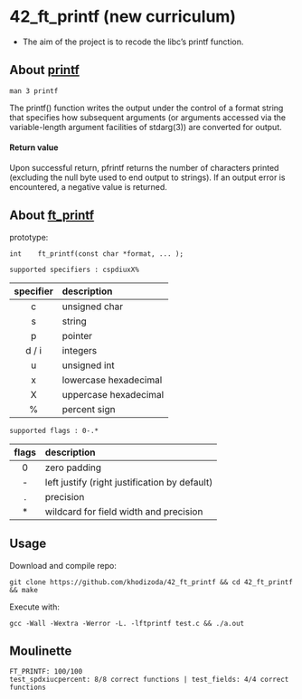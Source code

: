 # 42_ft_printf (new curriculum)
- The aim of the project is to recode the libc’s printf function.

## About [printf](https://linux.die.net/man/3/printf)

```
man 3 printf
```
The printf() function writes the output under the control of a format string that specifies how subsequent arguments (or arguments accessed via the variable-length argument facilities of stdarg(3)) are converted for output.

#### Return value

Upon successful return, pfrintf returns the number of characters printed (excluding the null byte used to end output to strings).
If an output error is encountered, a negative value is returned.

## About [ft_printf](https://cdn.intra.42.fr/pdf/pdf/10819/en.subject.pdf)
prototype:
```
int    ft_printf(const char *format, ... );
```
```
supported specifiers : cspdiuxX%
```

| specifier | description |
|:--------: | :-----------|
| c | unsigned char |
| s | string |
| p | pointer |
| d / i | integers|
| u | unsigned int|
| x | lowercase hexadecimal |
| X | uppercase hexadecimal | 
| % | percent sign |

```
supported flags : 0-.*
```

| flags | description |
|:-----: | :-----------|
| 0 | zero padding |
| - | left justify (right justification by default) |
| . | precision |
| * | wildcard for field width and precision |

## Usage
Download and compile repo:
```
git clone https://github.com/khodizoda/42_ft_printf && cd 42_ft_printf && make
```
Execute with:
```
gcc -Wall -Wextra -Werror -L. -lftprintf test.c && ./a.out
```
## Moulinette
```
FT_PRINTF: 100/100
test_spdxiucpercent: 8/8 correct functions | test_fields: 4/4 correct functions

```
